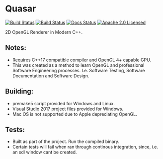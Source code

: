 # Quasar
[![Build Status](https://ci.appveyor.com/api/projects/status/aiyp8s2pels9nnr6?svg=true)](https://ci.appveyor.com/project/DomRe/quasar)
[![Build Status](https://travis-ci.org/DomRe/Quasar.svg?branch=master)](https://travis-ci.org/DomRe/Quasar)
[![Docs Status](https://readthedocs.org/projects/quasarlib/badge/?version=latest)](https://quasarlib.readthedocs.io/en/latest/?badge=latest)
[![Apache 2.0 Licensed](https://img.shields.io/badge/license-apache-blue.svg)](./LICENSE.txt)

2D OpenGL Renderer in Modern C++.

## Notes:
- Requires C++17 compatible compiler and OpenGL 4+ capable GPU.
- This was created as a method to learn OpenGL and professional Software Engineering processes. I.e. Software Testing, Software Documentation and Software Design.

## Building:
- premake5 script provided for Windows and Linux.
- Visual Studio 2017 project files provided for Windows.
- Mac OS is not supported due to Apple depreciating OpenGL.

## Tests:
- Built as part of the project. Run the compiled binary.
- Certain tests will fail when ran through continous integration, since, i.e. an sdl window cant be created.